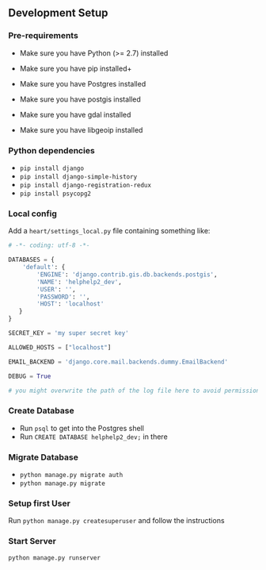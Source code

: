 ## Development Setup

### Pre-requirements
* Make sure you have Python (>= 2.7) installed
* Make sure you have pip installed+

* Make sure you have Postgres installed
* Make sure you have postgis installed
* Make sure you have gdal installed
* Make sure you have libgeoip installed

### Python dependencies
* `pip install django`
* `pip install django-simple-history`
* `pip install django-registration-redux`
* `pip install psycopg2`

### Local config
Add a `heart/settings_local.py` file containing something like:

```python
# -*- coding: utf-8 -*-

DATABASES = {
    'default': {
        'ENGINE': 'django.contrib.gis.db.backends.postgis',
        'NAME': 'helphelp2_dev',
        'USER': '',
        'PASSWORD': '',
        'HOST': 'localhost'
   }
}

SECRET_KEY = 'my super secret key'

ALLOWED_HOSTS = ["localhost"]

EMAIL_BACKEND = 'django.core.mail.backends.dummy.EmailBackend'

DEBUG = True

# you might overwrite the path of the log file here to avoid permission issues
```

### Create Database
* Run `psql` to get into the Postgres shell
* Run `CREATE DATABASE helphelp2_dev;` in there

### Migrate Database
* `python manage.py migrate auth`
* `python manage.py migrate`

### Setup first User
Run `python manage.py createsuperuser` and follow the instructions

### Start Server
`python manage.py runserver`
